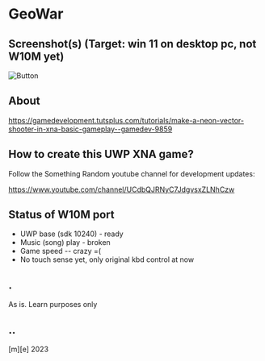 # GeoWar


## Screenshot(s) (Target: win 11 on desktop pc, not W10M yet)
![Button](Images/Q01.png)

## About
https://gamedevelopment.tutsplus.com/tutorials/make-a-neon-vector-shooter-in-xna-basic-gameplay--gamedev-9859


## How to create this UWP XNA game?
Follow the Something Random youtube channel for development updates: 

https://www.youtube.com/channel/UCdbQJRNyC7JdgvsxZLNhCzw

## Status of W10M port
- UWP base (sdk 10240) - ready
- Music (song) play - broken
- Game speed -- crazy =(
- No touch sense yet, only original kbd control at now

## .
As is. Learn purposes only

## ..
[m][e] 2023
